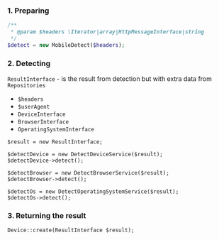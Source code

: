 ### 1. Preparing

```php
/**
 * @param $headers \Iterator|array|HttpMessageInterface|string 
 */
$detect = new MobileDetect($headers);
```

### 2. Detecting

`ResultInterface` - is the result from detection but with extra data from `Repositories`
  * `$headers`
  * `$userAgent`
  * `DeviceInterface`
  * `BrowserInterface`
  * `OperatingSystemInterface`


```
$result = new ResultInterface;

$detectDevice = new DetectDeviceService($result);
$detectDevice->detect();
        
$detectBrowser = new DetectBrowserService($result);
$detectBrowser->detect();

$detectOs = new DetectOperatingSystemService($result);
$detectOs->detect();
```

### 3. Returning the result

```
Device::create(ResultInterface $result);
```
